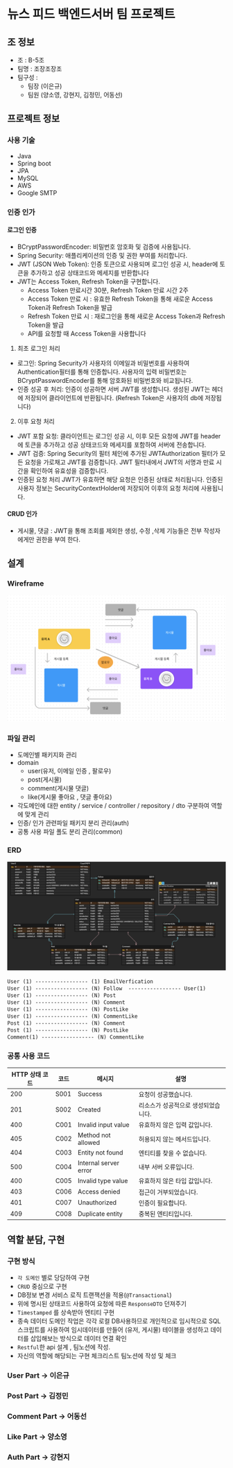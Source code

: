 # 뉴스 피드 백엔드서버 팀 프로젝트

## 조 정보

- 조 : B-5조
- 팀명 : 조장조장조
- 팀구성 :
    - 팀장 (이은규)
    - 팀원 (양소영, 강현지, 김정민, 어동선)

## 프로젝트 정보

### 사용 기술

- Java
- Spring boot
- JPA
- MySQL
- AWS
- Google SMTP

### 인증 인가

#### 로그인 인증
- BCryptPasswordEncoder: 비밀번호 암호화 및 검증에 사용됩니다.
- Spring Security: 애플리케이션의 인증 및 권한 부여를 처리합니다.
- JWT (JSON Web Token): 인증 토큰으로 사용되며 로그인 성공 시, header에 토큰을 추가하고 성공 상태코드와 메세지를 반환합니다
- JWT는 Access Token, Refresh Token을 구현합니다.
  - Access Token 만료시간 30분, Refresh Token 만료 시간 2주
  - Access Token 만료 시 : 유효한 Refresh Token을 통해 새로운 Access Token과 Refresh Token을 발급
  - Refresh Token 만료 시 : 재로그인을 통해 새로운 Access Token과 Refresh Token을 발급
  - API를 요청할 때 Access Token을 사용합니다

1. 최초 로그인 처리
- 로그인: Spring Security가 사용자의 이메일과 비밀번호를 사용하여 Authentication필터를 통해 인증합니다. 사용자의 입력 비밀번호는 BCryptPasswordEncoder를 통해 암호화된 비밀번호와 비교됩니다.
- 인증 성공 후 처리: 인증이 성공하면 서버 JWT를 생성합니다. 생성된 JWT는 헤더에 저장되어 클라이언트에 반환됩니다. (Refresh Token은 사용자의 db에 저장됩니다)

2. 이후 요청 처리
- JWT 포함 요청: 클라이언트는 로그인 성공 시, 이후 모든 요청에 JWT를 header에 토큰을 추가하고 성공 상태코드와 메세지를 포함하여 서버에 전송합니다.
- JWT 검증: Spring Security의 필터 체인에 추가된 JWTAuthorization 필터가 모든 요청을 가로채고 JWT를 검증합니다. JWT 필터내에서 JWT의 서명과 만료 시간을 확인하여 유효성을 검증합니다.
- 인증된 요청 처리 JWT가 유효하면 해당 요청은 인증된 상태로 처리됩니다. 인증된 사용자 정보는 SecurityContextHolder에 저장되어 이후의 요청 처리에 사용됩니다.

#### CRUD 인가

- 게시물, 댓글 : JWT을 통해 조회를 제외한 생성, 수정 ,삭제 기능들은 전부 작성자에게만 권한을 부여 한다.

## 설계

### Wireframe

![WF](src/main/resources/static/img/wireframe.png)

### 파일 관리

- 도메인별 패키지화 관리
- domain
    - user(유저, 이메일 인증 , 팔로우)
    - post(게시물)
    - comment(게시물 댓글)
    - like(게시물 좋아요 , 댓글 좋아요)
- 각도메인에 대한 entity / service / controller / repository / dto 구분하여 역할에 맞게 관리
- 인증/ 인가 관련파일 패키지 분리 관리(auth)
- 공통 사용 파일 폴도 분리 관리(common)

### ERD

![ERD](src/main/resources/static/img/erd.png)

```
User (1) ----------------- (1) EmailVerfication
User (1) ----------------- (N) Follow  ----------------- User(1)
User (1) ----------------- (N) Post
User (1) ----------------- (N) Comment
User (1) ----------------- (N) PostLike
User (1) ----------------- (N) CommentLike
Post (1) ----------------- (N) Comment
Post (1) ----------------- (N) PostLike
Comment(1) ----------------- (N) CommentLike

```

### 공통 사용 코드

| HTTP 상태 코드 | 코드   | 메시지                   | 설명                  |
|------------|------|-----------------------|---------------------|
| 200        | S001 | Success               | 요청이 성공했습니다.         |
| 201        | S002 | Created               | 리소스가 성공적으로 생성되었습니다. |
| 400        | C001 | Invalid input value   | 유효하지 않은 입력 값입니다.    |
| 405        | C002 | Method not allowed    | 허용되지 않는 메서드입니다.     |
| 404        | C003 | Entity not found      | 엔티티를 찾을 수 없습니다.     |
| 500        | C004 | Internal server error | 내부 서버 오류입니다.        |
| 400        | C005 | Invalid type value    | 유효하지 않은 타입 값입니다.    |
| 403        | C006 | Access denied         | 접근이 거부되었습니다.        |
| 401        | C007 | Unauthorized          | 인증이 필요합니다.          |
| 409        | C008 | Duplicate entity      | 중복된 엔티티입니다.         |



## 역할 분담, 구현

### 구현 방식

- `각 도메인` 별로 당담하여 구현
- `CRUD` 중심으로 구현
- DB정보 변경 서비스 로직 트랜잭션을 적용(`@Transactional`)
- 위에 명시된 상태코드 사용하여 요청에 따른 `ResponseDTO` 던져주기
- `Timestamped` 를 상속받아 엔티티 구현
- 종속 데이터 도메인 작업은 각각 로컬 DB사용하므로 개인적으로 임시적으로 SQL 스크립트를 사용하여 임시데이터를 만들어 (유저, 게시물) 테이블을 생성하고 데이터를 삽입해보는
  방식으로 데이터 연결 확인
- `Restful`한 api 설계 , 팀노션에 작성.
- 자신의 역할에 해당되는 구현 체크리스트 팀노션에 작성 및 체크


### User Part -> 이은규

### Post Part -> 김정민

### Comment Part -> 어동선

### Like Part -> 양소영

### Auth Part -> 강현지

